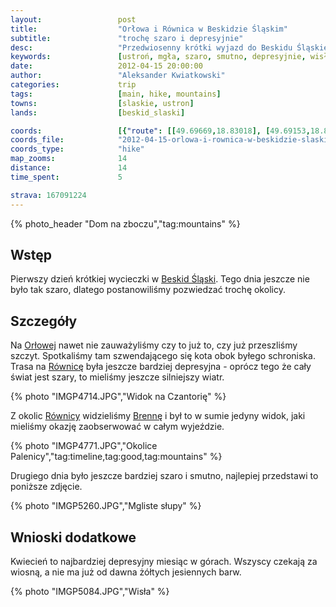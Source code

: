 ```yaml
---
layout:                 post
title:                  "Orłowa i Równica w Beskidzie Śląskim"
subtitle:               "trochę szaro i depresyjnie"
desc:                   "Przedwiosenny krótki wyjazd do Beskidu Śląskiego podczas mało optymistycznej pogody. Krótki spacer na Orłową i Równicę."
keywords:               [ustroń, mgła, szaro, smutno, depresyjnie, wisła]
date:                   2012-04-15 20:00:00
author:                 "Aleksander Kwiatkowski"
categories:             trip
tags:                   [main, hike, mountains]
towns:                  [slaskie, ustron]
lands:                  [beskid_slaski]

coords:                 [{"route": [[49.69669,18.83018], [49.69153,18.83769], [49.70008,18.86207], [49.69658,18.87889], [49.72089,18.86404], [49.71801,18.84559], [49.69742,18.83443]], "type": "hike"}, {"route": [[49.79264,18.78941], [49.76482,18.77361], [49.74474,18.74666], [49.74125,18.74846], [49.72810,18.80623], [49.71762,18.82013], [49.69669,18.83018]], "type": "train"}]
coords_file:            "2012-04-15-orlowa-i-rownica-w-beskidzie-slaskim.json"
coords_type:            "hike"
map_zooms:              14
distance:               14
time_spent:             5

strava: 167091224
---
```


[wiki-beskid-slaski]:         https://pl.wikipedia.org/wiki/Beskid_%C5%9Al%C4%85ski
[wiki-orlowa]:                https://pl.wikipedia.org/wiki/Or%C5%82owa_(g%C3%B3ra)
[wiki-rownica]:               https://pl.wikipedia.org/wiki/R%C3%B3wnica
[wiki-brenna]:                https://pl.wikipedia.org/wiki/Brenna

{% photo_header "Dom na zboczu","tag:mountains" %}

Wstęp
-----

Pierwszy dzień krótkiej wycieczki w [Beskid Śląski][wiki-beskid-slaski]. Tego dnia jeszcze nie było tak szaro, dlatego postanowiliśmy
pozwiedzać trochę okolicy.

Szczegóły
---------

Na [Orłowej][wiki-orlowa] nawet nie zauważyliśmy czy to już to, czy już przeszliśmy szczyt.
Spotkaliśmy tam szwendającego się kota
obok byłego schroniska. Trasa na [Równicę][wiki-rownica] była jeszcze bardziej depresyjna -
oprócz tego że cały świat jest szary, to mieliśmy jeszcze silniejszy wiatr.

{% photo "IMGP4714.JPG","Widok na Czantorię" %}

Z okolic [Równicy][wiki-rownica] widzieliśmy [Brennę][wiki-brenna]
i był to w sumie jedyny widok, jaki mieliśmy okazję zaobserwować w całym wyjeździe.

{% photo "IMGP4771.JPG","Okolice Palenicy","tag:timeline,tag:good,tag:mountains" %}

Drugiego dnia było jeszcze bardziej szaro i smutno, najlepiej przedstawi to poniższe zdjęcie.

{% photo "IMGP5260.JPG","Mgliste słupy" %}


Wnioski dodatkowe
-----------------

Kwiecień to najbardziej depresyjny miesiąc w górach. Wszyscy czekają za wiosną,
a nie ma już od dawna żółtych jesiennych barw.

{% photo "IMGP5084.JPG","Wisła" %}
